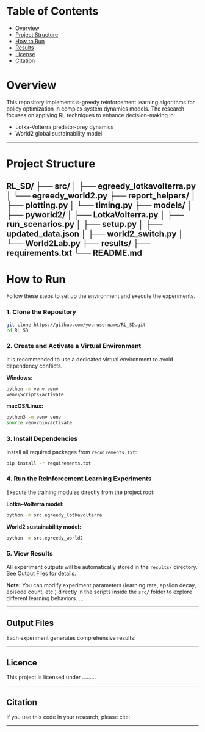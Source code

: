 # **Table of Contents**

- [Overview](#overview)
- [Project Structure](#project-structure)
- [How to Run](#how-to-run)
- [Results](#results)
- [License](#license)
- [Citation](#citation)


# **Overview**

This repository implements ε-greedy reinforcement learning algorithms for policy optimization in complex system dynamics models. The research focuses on applying RL techniques to enhance decision-making in:

- Lotka-Volterra predator-prey dynamics  
- World2 global sustainability model

---

# **Project Structure**
RL_SD/
├── src/
│   ├── egreedy_lotkavolterra.py
│   └── egreedy_world2.py
├── report_helpers/
│   ├── plotting.py
│   └── timing.py
├── models/
│   ├── pyworld2/
│   ├── LotkaVolterra.py
│   ├── run_scenarios.py
│   ├── setup.py
│   ├── updated_data.json
│   ├── world2_switch.py
│   └── World2Lab.py
├── results/
├── requirements.txt
└── README.md
---

# **How to Run**

Follow these steps to set up the environment and execute the experiments.

### **1. Clone the Repository**
```bash
git clone https://github.com/yourusername/RL_SD.git
cd RL_SD
```

### **2. Create and Activate a Virtual Environment**
It is recommended to use a dedicated virtual environment to avoid dependency conflicts.

**Windows:**
```bash
python -m venv venv
venv\Scripts\activate
```

**macOS/Linux:**
```bash
python3 -m venv venv
source venv/bin/activate
```

### **3. Install Dependencies**
Install all required packages from `requirements.txt`:
```bash
pip install -r requirements.txt
```

### **4. Run the Reinforcement Learning Experiments**
Execute the training modules directly from the project root:

**Lotka–Volterra model:**
```bash
python -m src.egreedy_lotkavolterra
```

**World2 sustainability model:**
```bash
python -m src.egreedy_world2
```

### **5. View Results**
All experiment outputs will be automatically stored in the `results/` directory. See [Output Files](#output-files) for details.

**Note:** You can modify experiment parameters (learning rate, epsilon decay, episode count, etc.) directly in the scripts inside the `src/` folder to explore different learning behaviors.
...

---

## **Output Files**
Each experiment generates comprehensive results:

---

## **Licence**
This project is licensed under ......... 

---

## **Citation**
If you use this code in your research, please cite:

---
